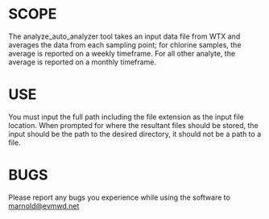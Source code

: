 # SCOPE
The analyze_auto_analyzer tool takes an input data file from WTX and averages the data from each sampling point; for chlorine samples, the average is reported on a weekly timeframe. For all other analyte, the average is reported on a monthly timeframe.


# USE
You must input the full path including the file extension as the input file location. When prompted for where the resultant files should be stored, the input should be the path to the desired directory, it should not be a path to a file.

# BUGS
Please report any bugs you experience while using the software to marnold@evmwd.net